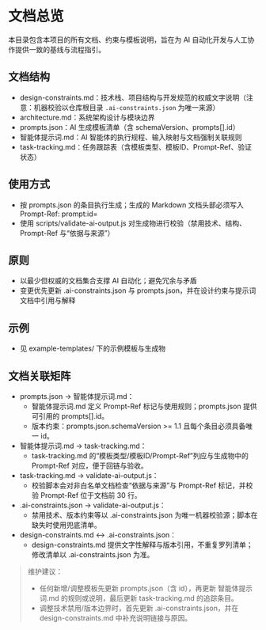 # 文档总览

本目录包含本项目的所有文档、约束与模板说明，旨在为 AI 自动化开发与人工协作提供一致的基线与流程指引。

## 文档结构
- design-constraints.md：技术栈、项目结构与开发规范的权威文字说明（注意：机器校验以仓库根目录 `.ai-constraints.json` 为唯一来源）
- architecture.md：系统架构设计与模块边界
- prompts.json：AI 生成模板清单（含 schemaVersion、prompts[].id）
- 智能体提示词.md：AI 智能体的执行规程、输入映射与文档强制关联规则
- task-tracking.md：任务跟踪表（含模板类型、模板ID、Prompt-Ref、验证状态）

## 使用方式
- 按 prompts.json 的条目执行生成；生成的 Markdown 文档头部必须写入 Prompt-Ref: prompt:id=<id>
- 使用 scripts/validate-ai-output.js 对生成物进行校验（禁用技术、结构、Prompt-Ref 与“依据与来源”）

## 原则
- 以最少但权威的文档集合支撑 AI 自动化；避免冗余与矛盾
- 变更优先更新 .ai-constraints.json 与 prompts.json，并在设计约束与提示词文档中引用与解释

## 示例
- 见 example-templates/ 下的示例模板与生成物

## 文档关联矩阵
- prompts.json → 智能体提示词.md：
  - 智能体提示词.md 定义 Prompt-Ref 标记与使用规则；prompts.json 提供可引用的 prompts[].id。
  - 版本约束：prompts.json.schemaVersion >= 1.1 且每个条目必须具备唯一 id。
- 智能体提示词.md → task-tracking.md：
  - task-tracking.md 的“模板类型/模板ID/Prompt-Ref”列应与生成物中的 Prompt-Ref 对应，便于回链与验收。
- task-tracking.md → validate-ai-output.js：
  - 校验脚本会对非白名单文档检查“依据与来源”与 Prompt-Ref 标记，并校验 Prompt-Ref 位于文档前 30 行。
- .ai-constraints.json → validate-ai-output.js：
  - 禁用技术、版本约束等以 .ai-constraints.json 为唯一机器校验源；脚本在缺失时使用兜底清单。
- design-constraints.md ↔ .ai-constraints.json：
  - design-constraints.md 提供文字性解释与版本引用，不重复罗列清单；修改清单以 .ai-constraints.json 为准。

> 维护建议：
> - 任何新增/调整模板先更新 prompts.json（含 id），再更新 智能体提示词.md 的规则或说明，最后更新 task-tracking.md 的追踪条目。
> - 调整技术禁用/版本边界时，首先更新 .ai-constraints.json，并在 design-constraints.md 中补充说明链接与原因。